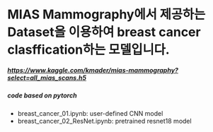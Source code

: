 # MIAS Mammography에서 제공하는 Dataset을 이용하여 breast cancer clasffication하는 모델입니다.
##### https://www.kaggle.com/kmader/mias-mammography?select=all_mias_scans.h5
##### code based on pytorch

- breast_cancer_01.ipynb: user-defined CNN model<br>
- breast_cancer_02_ResNet.ipynb: pretrained resnet18 model
